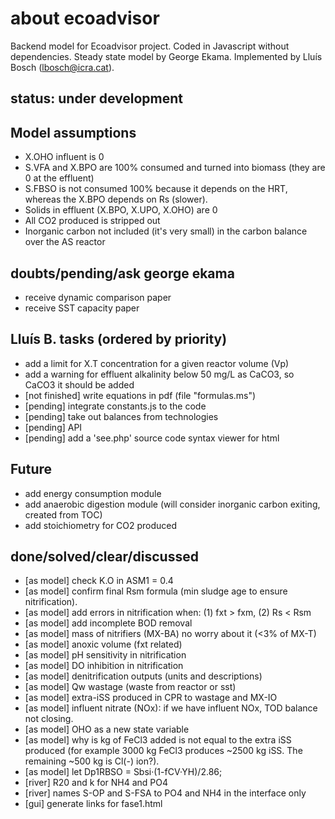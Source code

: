 # about ecoadvisor 
Backend model for Ecoadvisor project. Coded in Javascript without dependencies.
Steady state model by George Ekama. Implemented by Lluís Bosch (lbosch@icra.cat).

## status: under development 

## Model assumptions
  - X.OHO influent is 0
  - S.VFA and X.BPO are 100% consumed and turned into biomass (they are 0 at the effluent)
  - S.FBSO is not consumed 100% because it depends on the HRT, whereas the X.BPO depends on Rs (slower).
  - Solids in effluent (X.BPO, X.UPO, X.OHO) are 0
  - All CO2 produced is stripped out
  - Inorganic carbon not included (it's very small) in the carbon balance over the AS reactor

## doubts/pending/ask george ekama
  - receive dynamic comparison paper
  - receive SST capacity paper

## Lluís B. tasks (ordered by priority)
  - add a limit for X.T concentration for a given reactor volume (Vp)
  - add a warning for effluent alkalinity below 50 mg/L as CaCO3, so CaCO3 it should be added
  - [not finished] write equations in pdf (file "formulas.ms")
  - [pending]      integrate constants.js to the code
  - [pending]      take out balances from technologies
  - [pending]      API
  - [pending]      add a 'see.php' source code syntax viewer for html

## Future
  - add energy consumption module
  - add anaerobic digestion module (will consider inorganic carbon exiting, created from TOC)
  - add stoichiometry for CO2 produced

## done/solved/clear/discussed
  - [as model] check K.O in ASM1 = 0.4
  - [as model] confirm final Rsm formula (min sludge age to ensure nitrification).
  - [as model] add errors in nitrification when: (1) fxt > fxm, (2) Rs  < Rsm
  - [as model] add incomplete BOD removal
  - [as model] mass of nitrifiers (MX-BA) no worry about it (<3% of MX-T)
  - [as model] anoxic volume (fxt related)
  - [as model] pH sensitivity in nitrification
  - [as model] DO inhibition in nitrification
  - [as model] denitrification outputs (units and descriptions)
  - [as model] Qw wastage (waste from reactor or sst)
  - [as model] extra-iSS produced in CPR to wastage and MX-IO
  - [as model] influent nitrate (NOx): if we have influent NOx, TOD balance not closing.
  - [as model] OHO as a new state variable
  - [as model] why is kg of FeCl3 added is not equal to the extra iSS produced
    (for example 3000 kg FeCl3 produces ~2500 kg iSS. The remaining ~500 kg is
    Cl(-) ion?).
  - [as model] let Dp1RBSO = Sbsi·(1-fCV·YH)/2.86;
  - [river] R20 and k for NH4 and PO4
  - [river] names S-OP and S-FSA to PO4 and NH4 in the interface only
  - [gui] generate links for fase1.html
